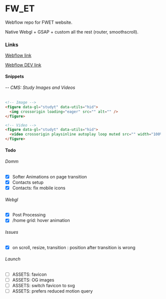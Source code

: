 # FW_ET

Webflow repo for FWET website.

Native Webgl + GSAP + custom all the rest (router, smoothscroll).

### Links

[Webflow link](https://fwet.webflow.io/)

[Webflow DEV link](https://webflow.com/design/fwet)

#### Snippets

###### -- CMS: Study Images and Videos

```html
<!-- Image -->
<figure data-gl="studyt" data-utils="hid">
  <img crossorigin loading="eager" src="" alt="" />
</figure>

<!-- Video -->
<figure data-gl="studyt" data-utils="hid">
  <video crossorigin playsinline autoplay loop muted src="" width="100%" />
</figure>
```

#### Todo

###### Domm

- [x] Softer Animations on page transition
- [x] Contacts setup
- [x] Contacts: fix mobile icons

###### Webgl

- [x] Post Processing
- [x] /home grid: hover animation

###### Issues

- [x] on scroll, resize, transition : position after transition is wrong

###### Launch

- [ ] ASSETS: favicon
- [ ] ASSETS: OG images
- [ ] ASSETS: switch favicon to svg
- [ ] ASSETS: prefers reduced motion query
